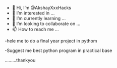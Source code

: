 - 👋 Hi, I’m @AkshayXxxHacks
- 👀 I’m interested in ...
- 🌱 I’m currently learning ...
- 💞️ I’m looking to collaborate on ...
- 📫 How to reach me ...

-hele me to do a final year project in pythom

-Suggest me best python program in practical base

.........thankyou
<!---
AkshayXxxHacks/AkshayXxxHacks is a ✨ special ✨ repository because its `README.md` (this file) appears on your GitHub profile.
You can click the Preview link to take a look at your changes.
--->
